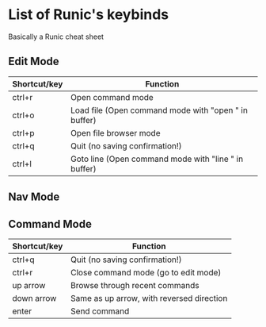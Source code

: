# List of Runic's keybinds
Basically a Runic cheat sheet

## Edit Mode
| Shortcut/key | Function                       |
|--------------|--------------------------------|
| ctrl+r       | Open command mode              |
| ctrl+o       | Load file (Open command mode with "open " in buffer) |
| ctrl+p       | Open file browser mode         |
| ctrl+q       | Quit (no saving confirmation!) |
| ctrl+l       | Goto line (Open command mode with "line " in buffer) |

## Nav Mode

## Command Mode
| Shortcut/key | Function                       |
|--------------|--------------------------------|
| ctrl+q       | Quit (no saving confirmation!) |
| ctrl+r       | Close command mode (go to edit mode) |
| up arrow     | Browse through recent commands |
| down arrow   | Same as up arrow, with reversed direction |
| enter        | Send command                   |
